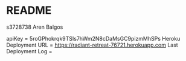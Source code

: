 # README

s3728738 Aren Balgos

apiKey = 5roGPhokrqk9TSIs7hWm2N8cDaMsGC9pizmMhSPs
Heroku Deployment URL = https://radiant-retreat-76721.herokuapp.com
Last Deployment Log =